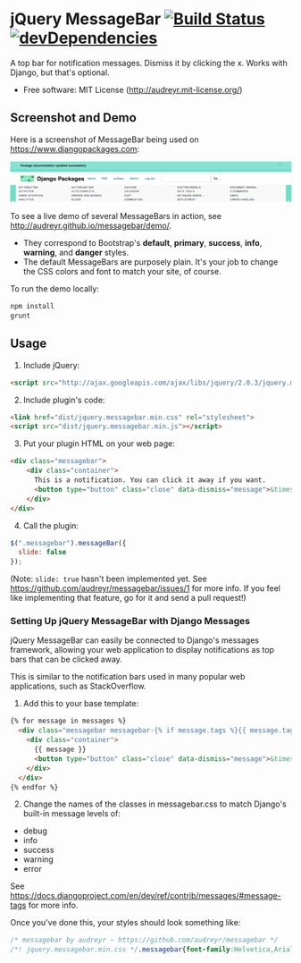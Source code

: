 # jQuery MessageBar [![Build Status](https://secure.travis-ci.org/audreyr/messagebar.png?branch=gh-pages)](https://travis-ci.org/audreyr/messagebar) [![devDependencies](https://david-dm.org/audreyr/messagebar.png)](https://david-dm.org/audreyr/messagebar#info=devDependencies)

A top bar for notification messages. Dismiss it by clicking the x. Works with Django, but that's optional.

* Free software: MIT License (http://audreyr.mit-license.org/)

## Screenshot and Demo

Here is a screenshot of MessageBar being used on https://www.djangopackages.com:

![Screenshot of MessageBar](messagebar-screenshot.png)

To see a live demo of several MessageBars in action, see http://audreyr.github.io/messagebar/demo/.

* They correspond to Bootstrap's **default**, **primary**, **success**, **info**,
  **warning**, and **danger** styles.
* The default MessageBars are purposely plain. It's your job to change the CSS
  colors and font to match your site, of course.

To run the demo locally:

  ```bash
  npm install
  grunt
  ```

## Usage

1. Include jQuery:

  ```html
  <script src="http://ajax.googleapis.com/ajax/libs/jquery/2.0.3/jquery.min.js"></script>
  ```

2. Include plugin's code:

  ```html
  <link href="dist/jquery.messagebar.min.css" rel="stylesheet">
  <script src="dist/jquery.messagebar.min.js"></script>
  ```

3. Put your plugin HTML on your web page:

  ```html
  <div class="messagebar">
      <div class="container">
        This is a notification. You can click it away if you want.
        <button type="button" class="close" data-dismiss="message">&times;</button>
      </div>
  </div>
  ```

4. Call the plugin:

  ```javascript
  $(".messagebar").messageBar({
    slide: false
  });
  ```

  (Note: `slide: true` hasn't been implemented yet. See https://github.com/audreyr/messagebar/issues/1 for more info. If you feel like implementing that feature, go for it and send a pull request!)

### Setting Up jQuery MessageBar with Django Messages
  
jQuery MessageBar can easily be connected to Django's messages framework, allowing
your web application to display notifications as top bars that can be clicked
away. 

This is similar to the notification bars used in many popular web applications,
such as StackOverflow.

1. Add this to your base template:

  ```html
  {% for message in messages %}
    <div class="messagebar messagebar-{% if message.tags %}{{ message.tags }}{% endif %}" id="message_{{ forloop.counter }}">
      <div class="container">
        {{ message }}
        <button type="button" class="close" data-dismiss="message">&times;</button>
      </div>
    </div>
  {% endfor %}
  ```

2. Change the names of the classes in messagebar.css to match Django's built-in
message levels of:

  * debug
  * info
  * success
  * warning
  * error

See https://docs.djangoproject.com/en/dev/ref/contrib/messages/#message-tags
for more info.

Once you've done this, your styles should look something like:

  ```css
  /* messagebar by audreyr ~ https://github.com/audreyr/messagebar */
  /*! jquery.messagebar.min.css */.messagebar{font-family:Helvetica,Arial,sans-serif;font-size:14px;font-weight:700;color:#000;text-shadow:.3px .3px .3px #FFF;padding:10px 0}.messagebar-default{background-color:#c4c4c4;border-bottom:1px solid #999}.messagebar-debug{background-color:#84b3dc;border-bottom:1px solid #428BCA}.messagebar-success{background-color:#a3d7a3;border-bottom:1px solid #5CB85C}.messagebar-info{background-color:#9ed9eb;border-bottom:1px solid #5BC0DE}.messagebar-warning{background-color:#f6cd93;border-bottom:1px solid #F0AD4E}.messagebar-error{background-color:#e89996;border-bottom:1px solid #D9534F}button.close{padding:0;cursor:pointer;background:rgba(0,0,0,0);border:0;-webkit-appearance:none}.close{float:right;font-size:18px;font-weight:700;line-height:.8em;color:#000;text-shadow:0 1px 0 #FFF;opacity:.2;filter:alpha(opacity=20)}
  ```
